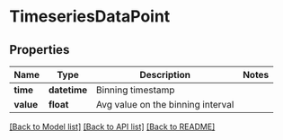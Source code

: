 # TimeseriesDataPoint

## Properties
Name | Type | Description | Notes
------------ | ------------- | ------------- | -------------
**time** | **datetime** | Binning timestamp | 
**value** | **float** | Avg value on the binning interval | 

[[Back to Model list]](../README.md#documentation-for-models) [[Back to API list]](../README.md#documentation-for-api-endpoints) [[Back to README]](../README.md)


